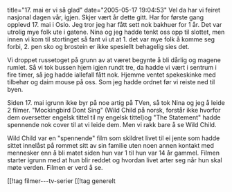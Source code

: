 title="17. mai er vi så glad"
date="2005-05-17 19:04:53"
Vel da har vi feiret nasjonal dagen vår, igjen. Skjer vært år dette gitt. Har for første gang opplevd 17. mai i Oslo. Jeg tror jeg har fått sett nok bakhuer for 1 år. Det var utrolig mye folk ute i gatene. Nina og jeg hadde tenkt oss opp til slottet, men innen vi kom til stortinget så fant vi ut at 1. det var mye folk å komme seg forbi, 2. pen sko og brostein er ikke spesiellt behagelig sies det.

Vi droppet russetoget på grunn av at været begynte å bli dårlig og magene rumlet. Så vi tok bussen hjem igjen rundt tre, da hadde vi vært i sentrum i fire timer, så jeg hadde iallefall fått nok. Hjemme ventet spekeskinke med tilbehør og daim mouse på oss. Som jeg hadde ordnet før vi reiste ned til byen.

Siden 17. mai igrunn ikke byr på noe artig på TVen, så tok Nina og jeg å leide 2 filmer. "Mockingbird Dont Sing" (Wild Child på norsk, forstår ikke hvorfor dem oversetter engelsk tittel til ny engelsk tittel)og "The Statement" hadde spennende nok cover til at vi leide dem. Men vi rakk bare å se Wild Child.

Wild Child var en "spennende" film som skildret livet til ei jente som hadde sittet innelåst på rommet sitt av sin familie uten noen annen kontakt med mennesker enn å bli matet siden hun var 1 til hun var 14 år gammel. Filmen starter igrunn med at hun blir reddet og hvordan livet arter seg når hun skal møte verden. Filmen er verd å se.

[[!tag  filmer---tv-serier
[[!tag  generelt
